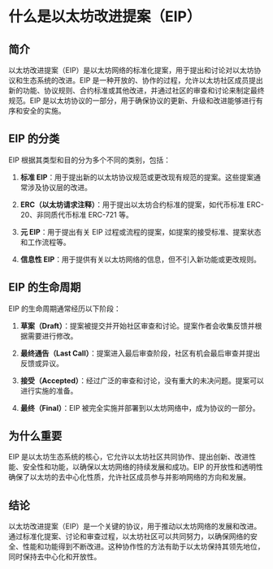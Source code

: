 ﻿# 什么是以太坊改进提案（EIP）

## 简介

以太坊改进提案（EIP）是以太坊网络的标准化提案，用于提出和讨论对以太坊协议和生态系统的改进。EIP 是一种开放的、协作的过程，允许以太坊社区成员提出新的功能、协议规则、合约标准或其他改进，并通过社区的审查和讨论来制定最终规范。EIP 是以太坊协议的一部分，用于确保协议的更新、升级和改进能够进行有序和安全的实施。

## EIP 的分类

EIP 根据其类型和目的分为多个不同的类别，包括：

1.  **标准 EIP**：用于提出新的以太坊协议规范或更改现有规范的提案。这些提案通常涉及协议层的改进。
    
2.  **ERC（以太坊请求注释）**：用于提出以太坊合约标准的提案，如代币标准 ERC-20、非同质代币标准 ERC-721 等。
    
3.  **元 EIP**：用于提出有关 EIP 过程或流程的提案，如提案的接受标准、提案状态和工作流程等。
    
4.  **信息性 EIP**：用于提供有关以太坊网络的信息，但不引入新功能或更改规则。
    

## EIP 的生命周期

EIP 的生命周期通常经历以下阶段：

1.  **草案（Draft）**：提案被提交并开始社区审查和讨论。提案作者会收集反馈并根据需要进行修改。
    
2.  **最终通告（Last Call）**：提案进入最后审查阶段，社区有机会最后审查并提出反馈或异议。
    
3.  **接受（Accepted）**：经过广泛的审查和讨论，没有重大的未决问题。提案可以进行实施的准备。
    
4.  **最终（Final）**：EIP 被完全实施并部署到以太坊网络中，成为协议的一部分。
    

## 为什么重要

EIP 是以太坊生态系统的核心，它允许以太坊社区共同协作、提出创新、改进性能、安全性和功能，以确保以太坊网络的持续发展和成功。EIP 的开放性和透明性确保了以太坊的去中心化性质，允许社区成员参与并影响网络的方向和发展。

## 结论

以太坊改进提案（EIP）是一个关键的协议，用于推动以太坊网络的发展和改进。通过标准化提案、讨论和审查过程，以太坊社区可以共同努力，以确保网络的安全、性能和功能得到不断改进。这种协作性的方法有助于以太坊保持其领先地位，同时保持去中心化和开放性。
